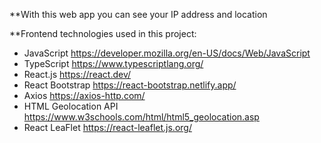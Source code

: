 **With this web app you can see your IP address and location

**Frontend technologies used in this project:
- JavaScript https://developer.mozilla.org/en-US/docs/Web/JavaScript
- TypeScript https://www.typescriptlang.org/
- React.js https://react.dev/
- React Bootstrap https://react-bootstrap.netlify.app/
- Axios https://axios-http.com/
- HTML Geolocation API https://www.w3schools.com/html/html5_geolocation.asp
- React LeaFlet https://react-leaflet.js.org/

